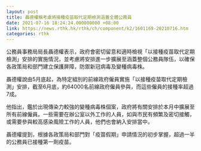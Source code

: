 ```yaml
---
layout: post
title: 聶德權稱考慮將接種疫苗取代定期檢測涵蓋全體公務員
date: 2021-07-16 18:24:24.000000000 +08:00
link: https://news.rthk.hk/rthk/ch/component/k2/1601169-20210716.htm
categories: rthk
---
```


公務員事務局局長聶德權表示，政府會密切留意和適時檢視「以接種疫苗取代定期檢測」安排的實施情況，並考慮將安排進一步擴展至涵蓋整個公務員隊伍，以確保各政策局和部門建立保護屏障，防禦新冠病毒及變種病毒株。

聶德權說由5月底起，為特定組別的前線政府僱員實施「以接種疫苗取代定期檢測」安排，截至6月底，約64000名前線政府僱員參與，而這些僱員的接種率超過7成。

他指出，鑑於出現傳染力較強的變種病毒株個案，政府將有關安排於本月中擴展至所有前線僱員。一些需要在辦公室以外工作的人員，如與市民有頻繁及密切接觸，或需要參與較高感染風險工作的人員，他們也會納入安排當中。

聶德權提到，根據各政策局和部門對「疫苗假期」申請情況的初步掌握，超過一半的公務員已接種第一劑疫苗。
